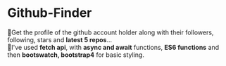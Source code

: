 # Github-Finder
🧿Get the profile of the github account holder along with their followers, following, stars and **latest 5 repos**...<br/>
🧿I've used **fetch api**, with **async and await** functions, **ES6 functions** and then **bootswatch, bootstrap4** for basic styling.
